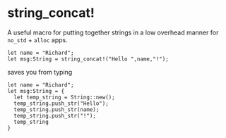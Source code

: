 # string_concat!

A useful macro for putting together strings in a low overhead manner for `no_std` + `alloc` apps.

```
let name = "Richard";
let msg:String = string_concat!("Hello ",name,"!");
```

saves you from typing

```
let name = "Richard";
let msg:String = {
  let temp_string = String::new();
  temp_string.push_str("Hello");
  temp_string.push_str(name);
  temp_string.push_str("!");
  temp_string
}
```

